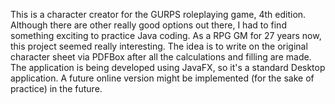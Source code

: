This is a character creator for the GURPS roleplaying game, 4th edition. 
Although there are other really good options out there, I had to find something exciting to practice Java coding. As a RPG GM for 27 years now,
this project seemed really interesting. 
The idea is to write on the original character sheet via PDFBox after all the calculations and filling are made. 
The application is being developed using JavaFX, so it's a standard Desktop application. A future online version might be implemented (for the sake of practice) in the future. 
